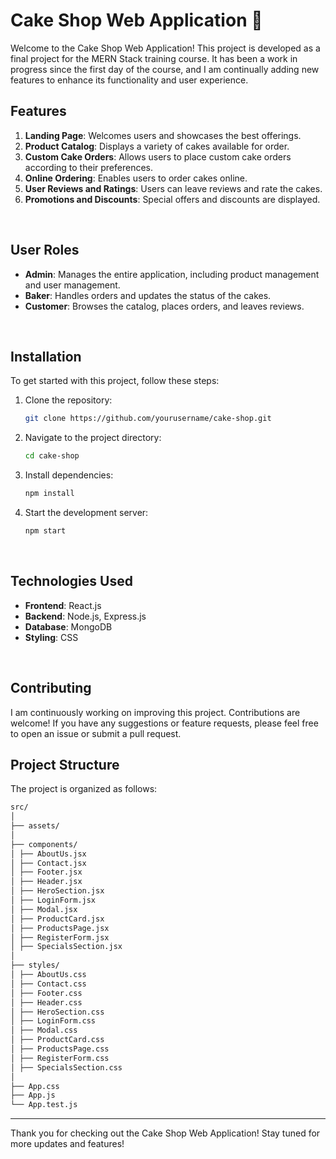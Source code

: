 # Cake Shop Web Application 🎂

Welcome to the Cake Shop Web Application! This project is developed as a final project for the MERN Stack training course. It has been a work in progress since the first day of the course, and I am continually adding new features to enhance its functionality and user experience.

## Features

1. **Landing Page**: Welcomes users and showcases the best offerings.
2. **Product Catalog**: Displays a variety of cakes available for order.
3. **Custom Cake Orders**: Allows users to place custom cake orders according to their preferences.
4. **Online Ordering**: Enables users to order cakes online.
5. **User Reviews and Ratings**: Users can leave reviews and rate the cakes.
6. **Promotions and Discounts**: Special offers and discounts are displayed.
<br>

## User Roles

- **Admin**: Manages the entire application, including product management and user management.
- **Baker**: Handles orders and updates the status of the cakes.
- **Customer**: Browses the catalog, places orders, and leaves reviews.
<br>

## Installation

To get started with this project, follow these steps:

1. Clone the repository:

    ```bash
    git clone https://github.com/yourusername/cake-shop.git
    ```

2. Navigate to the project directory:

    ```bash
    cd cake-shop
    ```

3. Install dependencies:

    ```bash
    npm install
    ```

4. Start the development server:

    ```bash
    npm start
    ```
<br>

## Technologies Used

- **Frontend**: React.js
- **Backend**: Node.js, Express.js
- **Database**: MongoDB
- **Styling**: CSS
<br>

## Contributing

I am continuously working on improving this project. Contributions are welcome! If you have any suggestions or feature requests, please feel free to open an issue or submit a pull request.
<br>

## Project Structure

The project is organized as follows:
```bash
src/
│
├── assets/
│
├── components/
│ ├── AboutUs.jsx
│ ├── Contact.jsx
│ ├── Footer.jsx
│ ├── Header.jsx
│ ├── HeroSection.jsx
│ ├── LoginForm.jsx
│ ├── Modal.jsx
│ ├── ProductCard.jsx
│ ├── ProductsPage.jsx
│ ├── RegisterForm.jsx
│ ├── SpecialsSection.jsx
│
├── styles/
│ ├── AboutUs.css
│ ├── Contact.css
│ ├── Footer.css
│ ├── Header.css
│ ├── HeroSection.css
│ ├── LoginForm.css
│ ├── Modal.css
│ ├── ProductCard.css
│ ├── ProductsPage.css
│ ├── RegisterForm.css
│ ├── SpecialsSection.css
│
├── App.css
├── App.js
└── App.test.js 
 ```

---

Thank you for checking out the Cake Shop Web Application! Stay tuned for more updates and features!





